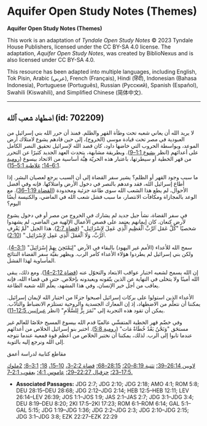# Aquifer Open Study Notes (Themes)

**Aquifer Open Study Notes (Themes)**

This work is an adaptation of *Tyndale Open Study Notes* © 2023 Tyndale House Publishers, licensed under the CC BY\-SA 4\.0 license. The adaptation, *Aquifer Open Study Notes*, was created by BiblioNexus and is also licensed under CC BY\-SA 4\.0\.

This resource has been adapted into multiple languages, including English, Tok Pisin, Arabic (عربي), French (Français), Hindi (हिंदी), Indonesian (Bahasa Indonesia), Portuguese (Português), Russian (Русский), Spanish (Español), Swahili (Kiswahili), and Simplified Chinese (简体中文).



--------------------------------

## اضطهاد شعب ٱلله (id: 702209)

لا يريد الله أن يعاني شعبه تحت وطأة القهر والظلم. فمنذ أن حرر الله بني إسرائيل من العبودية في مصر تحت قيادة موسى (الخروج)، إلى حين قادهم يشوع لامتلاك أرض الموعد، وبواسطة الحروب التي خاضها داود، كان قصد الله لإسرائيل تحقيق النصر الكامل على أعدائهم (انظر [يشوع 1:1–9](https://ref.ly/Josh1:1-Josh1:9)). وبطريقة مشابهة، يتحدث العهد الجديد كثيرًا عن التحرر من قهر الخطية أو سيطرتها، باعتبار هذه الحريّة هِبَّة أساسية من الاتحاد بيسوع ([رومية 6:1–14؛](https://ref.ly/Rom6:1-Rom6:14) [غلاطية 5:1–15](https://ref.ly/Gal5:1-Gal5:15)).

ما سبب وجود القهر أو الظلم؟ يشير سفر القضاة إلى أن السبب يرجع لعصيان البشر. إذا أطاع إسرائيل الله، فقد وعدهم بالنصر في دخول الأرض وامتلاكها. فإنه وفي أفضل الأحوال، لم يطع هذا الشعب الله سوى طاعة جزئية ومحدودة ([القضاة 1:19–36](https://ref.ly/Judg1:19-Judg1:36)). مع الوعد بالمجازاة ومكافآت الانتصار، ما سبب فشل شعب الله في الماضي، والكنيسة أيضًا اليوم؟

في سفر القضاة، نشأ جيل جديد لم يشارك في الخروج من مصر أو في دخول يشوع لأرض كنعان. كان إيمانهم يعتمد على قصص الأعمال الإلهية من الماضي. لم يشهدوا شخصيًا "كُلَّ عَمَل ٱلرَّبِّ ٱلْعَظِيمِ ٱلَّذِي عَمِلَ لِإِسْرَائِيل." ([قضاة 2:7](https://ref.ly/Judg2:7)). هذا الجيل "لَمْ يَعْرِفِ ٱلرَّبَّ، وَلَا ٱلْعَمَلَ ٱلَّذِي عَمِل لِإِسْرَائِيل." ([2:10](https://ref.ly/Judg2:10)).

سمح الله للأعداء (الأمم غير اليهود) بالبقاء في الأرض "لِيَمْتَحِنَ بِهِمْ إِسْرَائِيلَ" ([3:1–4](https://ref.ly/Judg3:1-Judg3:4)). ولكن بني إسرائيل لم يطردوا هؤلاء الأعداء كأمر الرب. ويظهر بقيّة سفر القضاة النتائج المأساوية لهذا الفشل.

إن الله يسمح لشعبه اختبار عواقب الابتعاد والتحوّل عنه ([قضاة 2:12–14](https://ref.ly/Judg2:12-Judg2:14)). ومع ذلك، يبقى الله أمينًا ولا يتخلى في النهاية عن الذين يتّقونه ويعبدونه بإخلاص. حتى في قضاء الله، فإنه يعاقب من أجل خير الإنسان، وفي هذا المشهد، يعلّم الله شعبه الطاعة.

الأعداء الذين استولوا على بركات إسرائيل أصبحوا جزءًا من اختبار الله لإيمان إسرائيل. يمكننا أن نتعلّم من الاضطهاد، إذ إن المعارك الجسدية والروحية تستلزم الانضباط والتأدّب. يمكن أن تقود هذه التجربة إلى "ثَمَرَ بِرٍّ لِلسَّلَامِ" (انظر [عبرانيين 12:5–11](https://ref.ly/Heb12:5-Heb12:11)).

وفي خضّم قهر الخطية المتفشّي عالميًا قدم الله بيسوع المسيح خلاصًا للعالم غير مستحَق "وَنَحْنُ بَعْدُ خُطَاةٌ مَات" ([رومية 5:8](https://ref.ly/Rom5:8)). اختبر بنو إسرائيل الخلاص من أعدائهم عندما تابوا إلى الرب. لذلك، يمكننا أن نختبر الخلاص من أعظم قوة قمعية عندما نتوجه إلى الله ونرجع إليه بالتوبة.

مقاطع كتابية لدراسة أعمق

[لاويين 26:14–39؛](https://ref.ly/Lev26:14-Lev26:39) [تثنية 8:19–20؛](https://ref.ly/Deut8:19-Deut8:20) [28:15–68؛](https://ref.ly/Deut28:15-Deut28:68) [قضاة 2:2–3،](https://ref.ly/Judg2:2-Judg2:3) [10–15،](https://ref.ly/Judg2:10-Judg2:15) [18؛](https://ref.ly/Judg2:18) [3:1–8؛](https://ref.ly/Judg3:1-Judg3:8) [2ملوك 17:5–23؛](https://ref.ly/2Kgs17:5-2Kgs17:23) [حزقيال 22:27–29؛](https://ref.ly/Ezek22:27-Ezek22:29) [عاموس 4:1؛](https://ref.ly/Amos4:1) [يعقوب 2:1–7\.](https://ref.ly/Jas2:1-Jas2:7) 

* **Associated Passages:** JDG 2:7; JDG 2:10; JDG 2:18; AMO 4:1; ROM 5:8; DEU 28:15–DEU 28:68; JDG 2:12–JDG 2:14; HEB 12:5–HEB 12:11; LEV 26:14–LEV 26:39; JOS 1:1–JOS 1:9; JAS 2:1–JAS 2:7; JDG 3:1–JDG 3:4; DEU 8:19–DEU 8:20; 2KI 17:5–2KI 17:23; ROM 6:1–ROM 6:14; GAL 5:1–GAL 5:15; JDG 1:19–JDG 1:36; JDG 2:2–JDG 2:3; JDG 2:10–JDG 2:15; JDG 3:1–JDG 3:8; EZK 22:27–EZK 22:29

